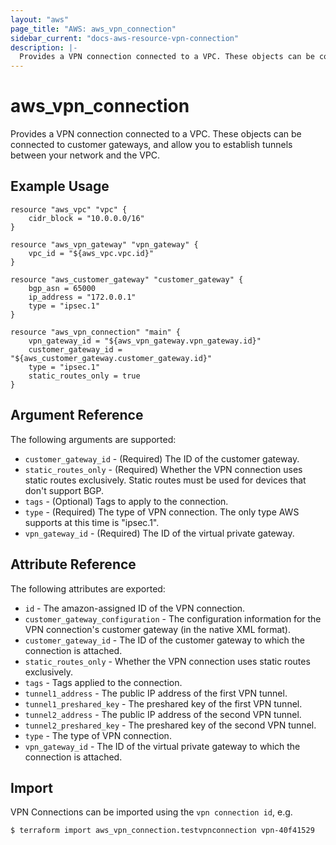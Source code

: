```yaml
---
layout: "aws"
page_title: "AWS: aws_vpn_connection"
sidebar_current: "docs-aws-resource-vpn-connection"
description: |-
  Provides a VPN connection connected to a VPC. These objects can be connected to customer gateways, and allow you to establish tunnels between your network and the VPC.
---
```


# aws\_vpn\_connection


Provides a VPN connection connected to a VPC. These objects can be connected to customer gateways, and allow you to establish tunnels between your network and the VPC.

## Example Usage

```
resource "aws_vpc" "vpc" {
    cidr_block = "10.0.0.0/16"
}

resource "aws_vpn_gateway" "vpn_gateway" {
    vpc_id = "${aws_vpc.vpc.id}"
}

resource "aws_customer_gateway" "customer_gateway" {
    bgp_asn = 65000
    ip_address = "172.0.0.1"
    type = "ipsec.1"
}

resource "aws_vpn_connection" "main" {
    vpn_gateway_id = "${aws_vpn_gateway.vpn_gateway.id}"
    customer_gateway_id = "${aws_customer_gateway.customer_gateway.id}"
    type = "ipsec.1"
    static_routes_only = true
}
```

## Argument Reference

The following arguments are supported:

* `customer_gateway_id` - (Required) The ID of the customer gateway.
* `static_routes_only` - (Required) Whether the VPN connection uses static routes exclusively. Static routes must be used for devices that don't support BGP.
* `tags` - (Optional) Tags to apply to the connection.
* `type` - (Required) The type of VPN connection. The only type AWS supports at this time is "ipsec.1".
* `vpn_gateway_id` - (Required) The ID of the virtual private gateway.

## Attribute Reference

The following attributes are exported:

* `id` - The amazon-assigned ID of the VPN connection.
* `customer_gateway_configuration` - The configuration information for the VPN connection's customer gateway (in the native XML format).
* `customer_gateway_id` - The ID of the customer gateway to which the connection is attached.
* `static_routes_only` - Whether the VPN connection uses static routes exclusively.
* `tags` - Tags applied to the connection.
* `tunnel1_address` - The public IP address of the first VPN tunnel.
* `tunnel1_preshared_key` - The preshared key of the first VPN tunnel.
* `tunnel2_address` - The public IP address of the second VPN tunnel.
* `tunnel2_preshared_key` - The preshared key of the second VPN tunnel.
* `type` - The type of VPN connection.
* `vpn_gateway_id` - The ID of the virtual private gateway to which the connection is attached.


## Import

VPN Connections can be imported using the `vpn connection id`, e.g. 

```
$ terraform import aws_vpn_connection.testvpnconnection vpn-40f41529
```